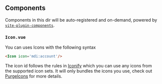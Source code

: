 ## Components

Components in this dir will be auto-registered and on-demand, powered by [`vite-plugin-components`](https://github.com/antfu/vite-plugin-components).


### `Icon.vue`

You can uses Icons with the following syntax

```html
<Icon icon='mdi:account'/>
```

The icon id follows the rules in [Iconify](https://iconify.design/) which you can use any icons from the supported icon sets. It will only bundles the icons you use, check out [PurgeIcons](https://github.com/antfu/purge-icons) for more details.
